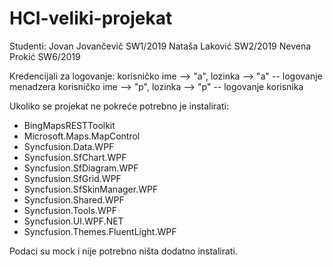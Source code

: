 # HCI-veliki-projekat

Studenti:
Jovan Jovančevič SW1/2019
Nataša Laković SW2/2019
Nevena Prokić SW6/2019

Kredencijali za logovanje:
korisničko ime --> "a", lozinka --> "a"   -- logovanje menadzera
korisničko ime --> "p", lozinka --> "p"   -- logovanje korisnika

Ukoliko se projekat ne pokreće potrebno je instalirati:
- BingMapsRESTToolkit
- Microsoft.Maps.MapControl
- Syncfusion.Data.WPF
- Syncfusion.SfChart.WPF
- Syncfusion.SfDiagram.WPF
- Syncfusion.SfGrid.WPF
- Syncfusion.SfSkinManager.WPF
- Syncfusion.Shared.WPF
- Syncfusion.Tools.WPF
- Syncfusion.UI.WPF.NET
- Syncfusion.Themes.FluentLight.WPF

Podaci su mock i nije potrebno ništa dodatno instalirati.
